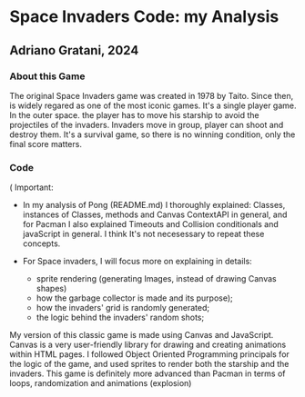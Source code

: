 # Space Invaders Code: my Analysis #

## Adriano Gratani, 2024 ##

### About this Game ###

The original Space Invaders game was created in 1978 by Taito. Since then, is widely regared as one of the most iconic games.
It's a single player game. In the outer space. the player has to move his starship to avoid the projectiles of the invaders.
Invaders move in group, player can shoot and destroy them. It's a survival game, so there is no winning condition, only the final score matters.

### Code ###

( Important:
  - In my analysis of Pong (README.md) I thoroughly explained: Classes, instances of Classes, methods and Canvas ContextAPI in general, and for Pacman I also explained Timeouts and Collision conditionals and javaScript in general.
I think It's not necesessary to repeat these concepts.

  - For Space invaders, I will focus more on explaining in details:
      - sprite rendering (generating Images, instead of drawing Canvas shapes)
      - how the garbage collector is made and its purpose);
      - how the invaders' grid is randomly generated;
      - the logic behind the invaders' random shots;

My version of this classic game is made using Canvas and JavaScript. Canvas is a very user-friendly library for drawing and creating animations within HTML pages. 
I followed Object Oriented Programming principals for the logic of the game, and used sprites to render both the starship and the invaders. 
This game is definitely more advanced than Pacman in terms of loops, randomization and animations (explosion)

